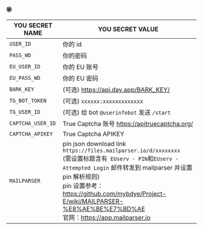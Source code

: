 #### ㊙️

|YOU SECRET NAME|YOU SECRET VALUE|
|-----|-----|
|`USER_ID`|你的 id|
|`PASS_WD`|你的密码|
|`EU_USER_ID`| 你的 EU 账号                                                                                                    |
|`EU_PASS_WD`| 你的 EU 密码  
|`BARK_KEY`|(可选) https://api.day.app/BARK_KEY/|
|`TG_BOT_TOKEN`|(可选) `xxxxxx:xxxxxxxxxxxxx`|
|`TG_USER_ID`|(可选) 给 bot `@userinfobot` 发送 `/start`|
|`CAPTCHA_USER_ID`| True Captcha 账号 https://apitruecaptcha.org/                                                                 |
|`CAPTCHA_APIKEY`| True Captcha APIKEY                                                                                         |
|`MAILPARSER`| pin json download link `https://files.mailparser.io/d/xxxxxxxx`<br/>(需设置标题含有` EUserv - PIN`和`EUserv - Attempted Login` 邮件转发到 mailparser 并设置 pin 解析规则)<br/> pin 设置参考：https://github.com/mybdye/Project-E/wiki/MAILPARSER-%E8%AE%BE%E7%BD%AE <br/>官网：https://app.mailparser.io |
